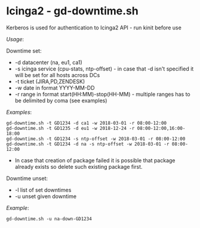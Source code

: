 # Icinga2 - gd-downtime.sh

Kerberos is used for authentication to Icinga2 API - run kinit before use

*Usage*:

Downtime set:
* -d datacenter (na, eu1, ca1)
* -s icinga service (cpu-stats, ntp-offset) - in case that -d isn't specified it will be set for all hosts across DCs
* -t ticket (JIRA,PD,ZENDESK)
* -w date in format YYYY-MM-DD
* -r range in format start(HH:MM)-stop(HH-MM) - multiple ranges has to be delimited by coma (see examples)

*Examples*:
```
gd-downtime.sh -t GD1234 -d ca1 -w 2018-03-01 -r 08:00-12:00
gd-downtime.sh -t GD1235 -d eu1 -w 2018-12-24 -r 08:00-12:00,16:00-18:00
gd-downtime.sh -t GD1234 -s ntp-offset -w 2018-03-01 -r 08:00-12:00
gd-downtime.sh -t GD1234 -d na -s ntp-offset -w 2018-03-01 -r 08:00-12:00
```

* In case that creation of package failed it is possible that package already exists so delete such existing package first.

Downtime unset:
*  -l list of set downtimes
*  -u unset given downtime

*Example*:
 ```
 gd-downtime.sh -u na-down-GD1234
 ```
